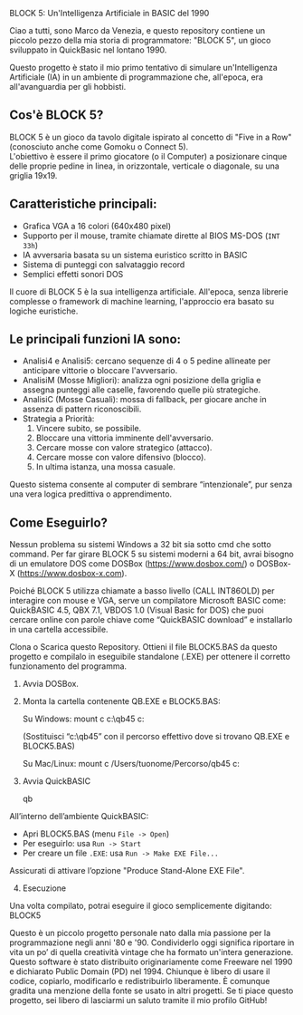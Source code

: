 ﻿BLOCK 5: Un'Intelligenza Artificiale in BASIC del 1990

Ciao a tutti, sono Marco da Venezia, e questo repository contiene un piccolo pezzo della mia storia di programmatore: "BLOCK 5", un gioco sviluppato in QuickBasic nel lontano 1990.

Questo progetto è stato il mio primo tentativo di simulare un'Intelligenza Artificiale (IA) in un ambiente di programmazione che, all'epoca, era all'avanguardia per gli hobbisti.

Cos'è BLOCK 5?
--------------
BLOCK 5 è un gioco da tavolo digitale ispirato al concetto di "Five in a Row" (conosciuto anche come Gomoku o Connect 5).  
L'obiettivo è essere il primo giocatore (o il Computer) a posizionare cinque delle proprie pedine in linea, in orizzontale, verticale o diagonale, su una griglia 19x19.

Caratteristiche principali:
---------------------------
- Grafica VGA a 16 colori (640x480 pixel)
- Supporto per il mouse, tramite chiamate dirette al BIOS MS-DOS (`INT 33h`)
- IA avversaria basata su un sistema euristico scritto in BASIC
- Sistema di punteggi con salvataggio record
- Semplici effetti sonori DOS

Il cuore di BLOCK 5 è la sua intelligenza artificiale. All'epoca, senza librerie complesse o framework di machine learning, l'approccio era basato su logiche euristiche.

Le principali funzioni IA sono:
-------------------------------
- Analisi4 e Analisi5: cercano sequenze di 4 o 5 pedine allineate per anticipare vittorie o bloccare l'avversario.
- AnalisiM (Mosse Migliori): analizza ogni posizione della griglia e assegna punteggi alle caselle, favorendo quelle più strategiche.
- AnalisiC (Mosse Casuali): mossa di fallback, per giocare anche in assenza di pattern riconoscibili.
- Strategia a Priorità:
    1. Vincere subito, se possibile.
    2. Bloccare una vittoria imminente dell'avversario.
    3. Cercare mosse con valore strategico (attacco).
    4. Cercare mosse con valore difensivo (blocco).
    5. In ultima istanza, una mossa casuale.

Questo sistema consente al computer di sembrare “intenzionale”, pur senza una vera logica predittiva o apprendimento.

Come Eseguirlo?
---------------
Nessun problema su sistemi Windows a 32 bit sia sotto cmd che sotto command.
Per far girare BLOCK 5 su sistemi moderni a 64 bit, avrai bisogno di un emulatore DOS come DOSBox (https://www.dosbox.com/) o DOSBox-X (https://www.dosbox-x.com).

Poiché BLOCK 5 utilizza chiamate a basso livello (CALL INT86OLD) per interagire con mouse e VGA, serve un compilatore Microsoft BASIC come: QuickBASIC 4.5, QBX 7.1, VBDOS 1.0 (Visual Basic for DOS) che puoi cercare online con parole chiave come “QuickBASIC download” e installarlo in una cartella accessibile.

Clona o Scarica questo Repository. Ottieni il file BLOCK5.BAS da questo progetto e compilalo in eseguibile standalone (.EXE) per ottenere il corretto funzionamento del programma.

1. Avvia DOSBox.
2. Monta la cartella contenente QB.EXE e BLOCK5.BAS:
   
   Su Windows:
      mount c c:\qb45
      c:

      (Sostituisci “c:\qb45” con il percorso effettivo dove si
       trovano QB.EXE e BLOCK5.BAS)

   Su Mac/Linux:
      mount c /Users/tuonome/Percorso/qb45
      c:


3. Avvia QuickBASIC

   qb


All’interno dell’ambiente QuickBASIC:

- Apri BLOCK5.BAS (menu `File -> Open`)
- Per eseguirlo: usa `Run -> Start`
- Per creare un file `.EXE`: usa `Run -> Make EXE File...`

Assicurati di attivare l’opzione "Produce Stand-Alone EXE File".

4. Esecuzione

Una volta compilato, potrai eseguire il gioco semplicemente digitando: BLOCK5


Questo è un piccolo progetto personale nato dalla mia passione per la programmazione negli anni '80 e '90.
Condividerlo oggi significa riportare in vita un po’ di quella creatività vintage che ha formato un'intera generazione.
Questo software è stato distribuito originariamente come Freeware nel 1990 e dichiarato Public Domain (PD) nel 1994. Chiunque è libero di usare il codice, copiarlo, modificarlo e redistribuirlo liberamente. È comunque gradita una menzione della fonte se usato in altri progetti. Se ti piace questo progetto, sei libero di lasciarmi un saluto tramite il mio profilo GitHub! 
